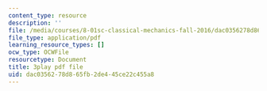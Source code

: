 ```yaml
---
content_type: resource
description: ''
file: /media/courses/8-01sc-classical-mechanics-fall-2016/dac0356278d865fb2de445ce22c455a8_0jWwl0bt6aU.pdf
file_type: application/pdf
learning_resource_types: []
ocw_type: OCWFile
resourcetype: Document
title: 3play pdf file
uid: dac03562-78d8-65fb-2de4-45ce22c455a8
---
```

